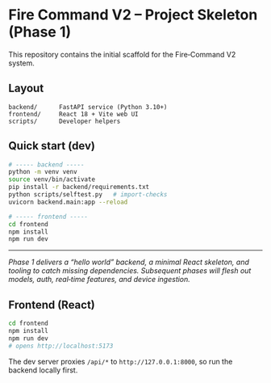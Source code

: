 # Fire Command V2 – Project Skeleton (Phase 1)

This repository contains the initial scaffold for the Fire‑Command V2 system.

## Layout

```
backend/      FastAPI service (Python 3.10+)
frontend/     React 18 + Vite web UI
scripts/      Developer helpers
```

## Quick start (dev)

```bash
# ----- backend -----
python -m venv venv
source venv/bin/activate
pip install -r backend/requirements.txt
python scripts/selftest.py   # import‑checks
uvicorn backend.main:app --reload

# ----- frontend -----
cd frontend
npm install
npm run dev
```

---

*Phase 1 delivers a “hello world” backend, a minimal React skeleton, and tooling to catch missing dependencies. Subsequent phases will flesh out models, auth, real‑time features, and device ingestion.*

## Frontend (React)

```bash
cd frontend
npm install
npm run dev
# opens http://localhost:5173
```

The dev server proxies `/api/*` to `http://127.0.0.1:8000`, so run the backend locally first.
